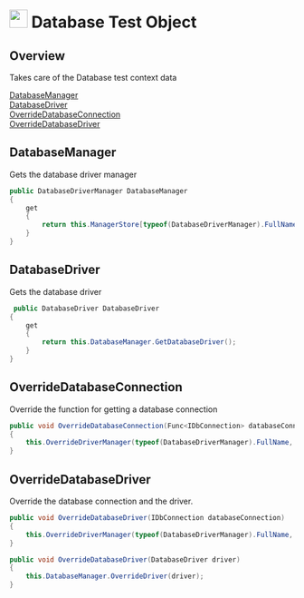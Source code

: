 # <img src="resources/maqslogo.ico" height="32" width="32"> Database Test Object

## Overview
Takes care of the Database test context data

[DatabaseManager](#DatabaseManager)  
[DatabaseDriver](#DatabaseDriver)  
[OverrideDatabaseConnection](#OverrideDatabaseConnection)  
[OverrideDatabaseDriver](#OverrideDatabaseDriver)  

## DatabaseManager
Gets the database driver manager
```csharp
public DatabaseDriverManager DatabaseManager
{
    get
    {
        return this.ManagerStore[typeof(DatabaseDriverManager).FullName] as DatabaseDriverManager;
    }
}
```

## DatabaseDriver
Gets the database driver
```csharp
 public DatabaseDriver DatabaseDriver
{
    get
    {
        return this.DatabaseManager.GetDatabaseDriver();
    }
}
```

## OverrideDatabaseConnection
Override the function for getting a database connection
```csharp
public void OverrideDatabaseConnection(Func<IDbConnection> databaseConnection)
{
    this.OverrideDriverManager(typeof(DatabaseDriverManager).FullName, new DatabaseDriverManager(databaseConnection, this));
}
```

## OverrideDatabaseDriver
Override the database connection and the driver.
```csharp
public void OverrideDatabaseDriver(IDbConnection databaseConnection)
{
    this.OverrideDriverManager(typeof(DatabaseDriverManager).FullName, new DatabaseDriverManager(() => databaseConnection, this));
}

public void OverrideDatabaseDriver(DatabaseDriver driver)
{
    this.DatabaseManager.OverrideDriver(driver);
}
```